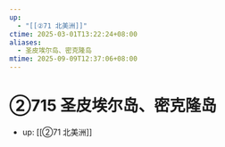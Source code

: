 ```yaml
---
up:
  - "[[②71 北美洲]]"
ctime: 2025-03-01T13:22:24+08:00
aliases:
  - 圣皮埃尔岛、密克隆岛
mtime: 2025-09-09T12:37:06+08:00
---
```


# ②715 圣皮埃尔岛、密克隆岛

- up: [[②71 北美洲]]
